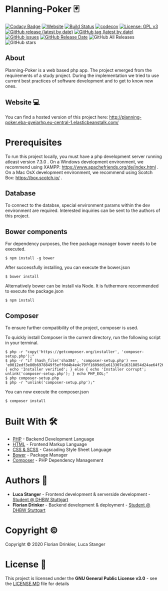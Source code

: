 # Planning-Poker :black_joker: 

[![Codacy Badge](https://api.codacy.com/project/badge/Grade/593c2cb72b1540b491176debcae6f180)](https://www.codacy.com/manual/Drinkler/Planning-Poker?utm_source=github.com&utm_medium=referral&utm_content=Drinkler/Planning-Poker&utm_campaign=Badge_Grade)
[![Website](https://img.shields.io/website?down_color=lightgrey&down_message=offline&up_color=green&up_message=online&url=http%3A%2F%2Fplanning-poker.eba-gveiarhp.eu-central-1.elasticbeanstalk.com%2F)](http://planning-poker.eba-gveiarhp.eu-central-1.elasticbeanstalk.com/)
[![Build Status](https://travis-ci.com/Drinkler/Planning-Poker.svg?branch=master)](https://travis-ci.com/Drinkler/Planning-Poker)
[![codecov](https://codecov.io/gh/Drinkler/Planning-Poker/branch/master/graph/badge.svg)](https://codecov.io/gh/Drinkler/Planning-Poker)
[![License: GPL v3](https://img.shields.io/badge/License-GPLv3-blue.svg)](https://www.gnu.org/licenses/gpl-3.0)
[![GitHub release (latest by date)](https://img.shields.io/github/v/release/drinkler/Planning-Poker)](https://github.com/Drinkler/Planning-Poker/releases/latest)
[![GitHub tag (latest by date)](https://img.shields.io/github/v/tag/drinkler/Planning-Poker)](https://github.com/Drinkler/Planning-Poker/tree/v1.0.0)
[![GitHub issues](https://img.shields.io/github/issues/drinkler/Planning-Poker)](https://github.com/Drinkler/Planning-Poker/issues)
[![GitHub Release Date](https://img.shields.io/github/release-date/drinkler/Planning-Poker)](https://github.com/Drinkler/Planning-Poker/releases)
![GitHub All Releases](https://img.shields.io/github/downloads/drinkler/Planning-Poker/total)
![GitHub stars](https://img.shields.io/github/stars/drinkler/Planning-Poker?style=social)

## About

Planning-Poker is a web based php app. The project emerged from the requirements of a study project. During the implementation we tried to use current best practices of software development and to get to know new ones.

## Website :computer:

You can find a hosted version of this project here: http://planning-poker.eba-gveiarhp.eu-central-1.elasticbeanstalk.com/

# Prerequisites

To run this project locally, you must have a php development server running atleast version 7.3.0 .
On a Windows development environment, we recommend using XAMPP: https://www.apachefriends.org/de/index.html .
On a Mac OsX development environment, we recommend using Scotch Box: https://box.scotch.io/ .

## Database

To connect to the databse, special environment params within the dev environment are required. Interested inquiries can be sent to the authors of this project.

## Bower components

For dependency purposes, the free package manager bower needs to be executed.

```
$ npm install -g bower
```

After successfully installing, you can execute the bower.json

```
$ bower install
```

Alternatively bower can be install via Node. It is futhermore recommended to execute the package.json

```
$ npm install
```

## Composer

To ensure further compatibility of the project, composer is used.

To quickly install Composer in the current directory, run the following script in your terminal.

```
$ php -r "copy('https://getcomposer.org/installer', 'composer-setup.php');"
$ php -r "if (hash_file('sha384', 'composer-setup.php') === 'e0012edf3e80b6978849f5eff0d4b4e4c79ff1609dd1e613307e16318854d24ae64f26d17af3ef0bf7cfb710ca74755a') { echo 'Installer verified'; } else { echo 'Installer corrupt'; unlink('composer-setup.php'); } echo PHP_EOL;"
$ php composer-setup.php
$ php -r "unlink('composer-setup.php');"
```

You can now execute the composer.json

```
$ composer install
```

# Built With :hammer_and_wrench:

-   [PHP](https://www.php.net/) - Backend Development Language
-   [HTML](https://wiki.selfhtml.org/wiki/HTML) - Frontend Markup Language
-   [CSS & SCSS](https://wiki.selfhtml.org/wiki/CSS) - Cascading Style Sheet Language
-   [Bower](https://bower.io/) - Package Manager
-   [Composer](https://getcomposer.org/) - PHP Dependency Management

# Authors :busts_in_silhouette:

-   **Luca Stanger** - Frontend development & serverside development - [Student @ DHBW Stuttgart](https://www.dhbw-stuttgart.de/home/)
-   **Florian Drinker** - Backend development & deployment - [Student @ DHBW Stuttgart](https://www.dhbw-stuttgart.de/home/)

# Copyright :copyright:

Copyright :copyright: 2020 Florian Drinkler, Luca Stanger

# License :page_facing_up:

This project is licensed under the **GNU General Public License v3.0** - see the [LICENSE.MD](https://github.com/Drinkler/Planning-Poker/blob/master/LICENSE) file for details
